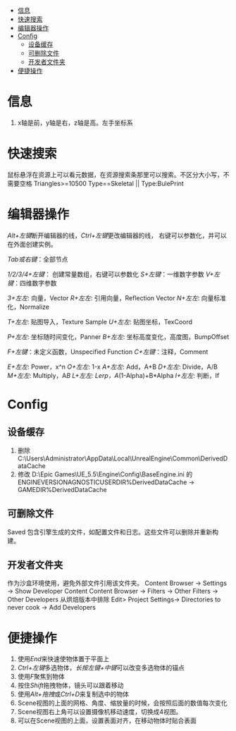 <!-- TOC -->

- [信息](#信息)
- [快速搜索](#快速搜索)
- [编辑器操作](#编辑器操作)
- [Config](#config)
    - [设备缓存](#设备缓存)
    - [可删除文件](#可删除文件)
    - [开发者文件夹](#开发者文件夹)
- [便捷操作](#便捷操作)

<!-- /TOC -->

# 信息 #
1. x轴是前，y轴是右，z轴是高。左手坐标系

# 快速搜索 #
鼠标悬浮在资源上可以看元数据，在资源搜索条那里可以搜索。不区分大小写，不需要空格
Triangles>=10500
Type==Skeletal || Type:BulePrint

# 编辑器操作 #
*Alt+左键*断开编辑器的线，*Ctrl+左键*更改编辑器的线，    右键可以参数化，并可以在外面创建实例。

*Tab或右键*：全部节点

*1/2/3/4+左键*： 创建常量数组，右键可以参数化
*S+左键*：一维数字参数
*V+左键*：四维数字参数

*3+左左*: 向量，Vector
*R+左左*: 引用向量，Reflection Vector
*N+左左*: 向量标准化，Normalize

*T+左左*: 贴图导入，Texture Sample
*U+左左*: 贴图坐标，TexCoord

*P+左左*: 坐标随时间变化，Panner
*B+左左*: 坐标高度变化，高度图，BumpOffset

*F+左键*：未定义函数，Unspecified Function
*C+左键*：注释，Comment

*E+左左*: Power，x^n
*O+左左*: 1-x
*A+左左*: Add，A+B
*D+左左*: Divide，A/B
*M+左左*: Multiply，A*B
*L+左左*: Lerp，A*(1-Alpha)+B*Alpha
*I+左左*: 判断，If

# Config #

## 设备缓存 ##
1. 删除 C:\Users\Administrator\AppData\Local\UnrealEngine\Common\DerivedDataCache
2. 修改 D:\Epic Games\UE_5.5\Engine\Config\BaseEngine.ini 的
ENGINEVERSIONAGNOSTICUSERDIR%DerivedDataCache 
-> GAMEDIR%DerivedDataCache

## 可删除文件 ##
Saved	包含引擎生成的文件，如配置文件和日志。这些文件可以删除并重新构建。

## 开发者文件夹 ##
作为沙盒环境使用，避免外部文件引用该文件夹。
Content Browser -> Settings -> Show Developer Content
Content Browser -> Filters -> Other Filters -> Other Developers
从烘焙版本中排除 Edit> Project Settings-> Directories to never cook -> Add Developers  

# 便捷操作 #
1. 使用*End*来快速使物体置于平面上
2. *Ctrl+左键*多选物体，*长按左键+中键*可以改变多选物体的锚点
3. 使用*F*聚焦到物体
4. 按住*Shift*拖拽物体，镜头可以跟着移动
5. 使用*Alt+拖拽*或*Ctrl+D*来复制选中的物体
6. Scene视图的上面的网格、角度、缩放量的时候，会按照后面的数值每次变化
7. Scene视图右上角可以设置摄像机移动速度，切换成4视图。
8. 可以在Scene视图的上面，设置表面对齐，在移动物体时贴合表面
